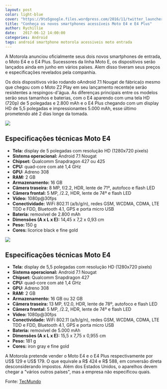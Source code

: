 ```yaml
---
layout: post
color: light-blue
cover: "https://9to5google.files.wordpress.com/2016/11/twitter_launcher_shortcuts_1.jpg?quality=82&strip=all&w=2000&h=803"
title: "Conheça os novos smartphones acessíveis Moto E4 e E4 Plus"
author: Rychillie
date:   2017-06-12 14:00:00
categories: Android
tags: android smartphone motorola acessiveis moto entrada
---
```

<p>A Motorola anunciou oficialmente seus dois novos smartphones de entrada, o Moto E4 e o E4 Plus. Sucessores da linha Moto E, os dispositivos serão lançados ainda em junho em vários países. Alem disso tiveram seus preços e especificações revelados pela companhia.</p>

<p>Os dois dispositivos virão rodando oAndroid 7.1 Nougat de fábrica(o mesmo que chegou com o Moto Z2 Play em seu lançamento recente)e serão resistentes a respingos-d'água. As diferenças principais entre os modelos serão seus tamanhos e baterias, com o E4 aparendo com uma tela HD (720p) de 5 polegadas e 2.800 mAh e o E4 Plus chegando com um display HD de 5,5 polegadas e impressionantes 5.000 mAh, esse último prometendo até 2 dias longe da tomada.</p>

<img src="https://img.ibxk.com.br/2017/06/12/12124104513166.jpg?w=794&amp;h=529&amp;mode=max">

<h2>Especificações técnicas Moto E4</h2>
<ul>
    <li><strong>Tela:</strong> display de 5 polegadas com resolução HD (1280x720 pixels)</li>
    <li><strong>Sistema operacional:</strong> Android 7.1 Nougat</li>
    <li><strong>Chipset:</strong> Qualcomm Snapdragon 427 ou 425</li>
    <li><strong>CPU:</strong> quad-core com até 1,4 GHz</li>
    <li><strong>GPU:</strong> Adreno 308</li>
    <li><strong>RAM:</strong> 2 GB</li>
    <li><strong>Armazenamento:</strong> 16 GB</li>
    <li><strong>Câmera traseira:</strong> 8 MP, f/2.2, HDR, lente de 71º, autofoco e flash LED</li>
    <li><strong>Câmera frontal:</strong> 5 MP,&nbsp;<span style="background-color: transparent">/2.2, HDR, lente de 74º e flash LED</span></li>
    <li><strong>Vídeo:</strong> 1080p@30fps</li>
    <li><strong>Conectividade:</strong> WiFi 802.11 (a/b/g/n), redes GSM, WCDMA, CDMA, LTE TDD e FDD, Bluetooth 4.1, GPS e porta micro USB</li>
    <li><strong>Bateria:</strong> removível de 2.800 mAh</li>
    <li><strong>Dimensões (A x L x E):</strong> 14,45 x 7,2 x 0,93 cm</li>
    <li><strong>Peso: </strong>150 g</li>
    <li><strong>Cores: </strong>licorice black e fine gold</li>
</ul>

<img src="https://img.ibxk.com.br/2017/06/12/12124411871177.jpg?w=794&amp;h=529&amp;mode=max">

<h2>Especificações técnicas Moto E4</h2>
<ul>
    <li><strong>Tela:</strong> display de 5,5 polegadas com resolução HD (1280x720 pixels)</li>
    <li><strong>Sistema operacional:</strong> Android 7.1 Nougat</li>
    <li><strong>Chipset:</strong> Qualcomm Snapdragon 427</li>
    <li><strong>CPU:</strong> quad-core com até 1,4 GHz</li>
    <li><strong>GPU:</strong> Adreno 308</li>
    <li><strong>RAM:</strong> 2 GB</li>
    <li><strong>Armazenamento:</strong> 16 GB ou 32 GB</li>
    <li><strong>Câmera traseira:</strong> 13 MP, f/2.0, HDR, lente de 78º, autofoco e flash LED</li>
    <li><strong>Câmera frontal:</strong> 5 MP,&nbsp;/2.2, HDR, lente de 74º e flash LED</li>
    <li><strong>Vídeo:&nbsp;</strong><span style="background-color: transparent">1080p@30fps</span></li>
    <li><strong>Conectividade:</strong> WiFi 802.11 (a/b/g/n), redes GSM, WCDMA, CDMA, LTE TDD e FDD, Bluetooth 4.1, GPS e porta micro USB</li>
    <li><strong>Bateria:</strong> removível de 5.000 mAh</li>
    <li><strong>Dimensões (A x L x E):</strong> 15,5 x 7,75 x 0,955 cm</li><li><strong>Peso:</strong> 181 g</li>
    <li><strong>Cores:</strong> iron gray e fine gold</li>
</ul>

<p>A Motorola pretende vender o Moto E4 e o E4 Plus respectivamente por US$ 129 e US$ 179. O que equivale a R$ 424 e R$ 588, em conversão direta desconsiderando impostos. Além dos Estados Unidos, o aparelhos devem chegar a "vários outros países", mas a empresa não especificou quais.</p>

<p>Fonte: <a href="https://www.tecmundo.com.br/moto-e4/117660-motorola-revela-oficialmente-novos-smartphones-acessiveis-moto-e4-e4-plus.htm">TecMundo</a></p>

<script async src="//pagead2.googlesyndication.com/pagead/js/adsbygoogle.js"></script>
<!-- Final_texto_okgnow -->
<ins class="adsbygoogle"
     style="display:block"
     data-ad-client="ca-pub-7837358846130941"
     data-ad-slot="9265933715"
     data-ad-format="auto"></ins>
<script>
(adsbygoogle = window.adsbygoogle || []).push({});
</script>
